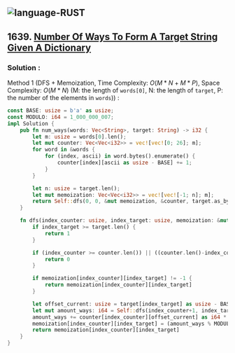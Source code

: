![language-RUST](https://img.shields.io/badge/RUST-8d4004?style=for-the-badge&logo=RUST)
---

## 1639. [Number Of Ways To Form A Target String Given A Dictionary](https://leetcode.com/problems/number-of-ways-to-form-a-target-string-given-a-dictionary)

### Solution :

Method 1 (DFS + Memoization, Time Complexity: $O(M*N+M*P)$, Space Complexity: $O(M*N)$ (M: the length of `words[0]`, N: the length of `target`, P: the number of the elements in `words`)) :
```rust
const BASE: usize = b'a' as usize;
const MODULO: i64 = 1_000_000_007;
impl Solution {
    pub fn num_ways(words: Vec<String>, target: String) -> i32 {
        let m: usize = words[0].len();
        let mut counter: Vec<Vec<i32>> = vec![vec![0; 26]; m];
        for word in &words {
            for (index, ascii) in word.bytes().enumerate() {
                counter[index][ascii as usize - BASE] += 1;
            }
        }

        let n: usize = target.len();
        let mut memoization: Vec<Vec<i32>> = vec![vec![-1; n]; m];
        return Self::dfs(0, 0, &mut memoization, &counter, target.as_bytes())
    }

    fn dfs(index_counter: usize, index_target: usize, memoization: &mut Vec<Vec<i32>>, counter: &Vec<Vec<i32>>, target: &[u8]) -> i32 {
        if index_target >= target.len() {
            return 1
        }

        if (index_counter >= counter.len()) || ((counter.len()-index_counter) < (target.len()-index_target)) {
            return 0
        }

        if memoization[index_counter][index_target] != -1 {
            return memoization[index_counter][index_target]
        }

        let offset_current: usize = target[index_target] as usize - BASE;
        let mut amount_ways: i64 = Self::dfs(index_counter+1, index_target, memoization, counter, target) as i64;
        amount_ways += counter[index_counter][offset_current] as i64 * Self::dfs(index_counter+1, index_target+1, memoization, counter, target) as i64;
        memoization[index_counter][index_target] = (amount_ways % MODULO) as i32;
        return memoization[index_counter][index_target]
    }
}
```
